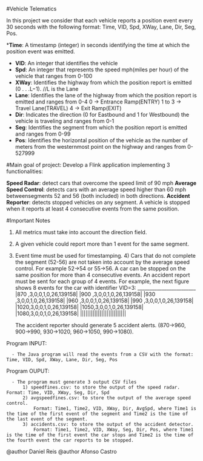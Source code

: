 #Vehicle Telematics

In this project we consider that each vehicle reports a position event every 30 seconds with the following format: Time, VID, Spd, XWay, Lane, Dir, Seg, Pos.

*__Time__: A timestamp (integer) in seconds identifying the time at which the position event was emitted.
* __VID__: An integer that identifies the vehicle
* __Spd__: An integer that represents the speed mph(miles per hour) of the vehicle that ranges from 0-100
* __XWay__: Identifies the highway from which the position report is emitted (0 . . .L−1). //L is the Lane
* __Lane__: Identifies the lane of the highway from which the position report is emitted and ranges from 0-4
        0 -> Entrance Ramp(ENTRY)
        1 to 3 -> Travel Lane(TRAVEL)
        4 -> Exit Ramp(EXIT)
* __Dir__: Indicates the direction (0 for Eastbound and 1 for Westbound) the vehicle is traveling and ranges from 0-1
* __Seg__: Identifies the segment from which the position report is emitted and ranges from 0-99
* __Pos__: Identifies the horizontal position of the vehicle as the number of meters from the westernmost point on the highway and ranges from 0-527999

#Main goal of project:
Develop a Flink application implementing 3 functionalities:

__Speed Radar__: detect cars that overcome the speed limit of 90 mph
__Average Speed Control__: detects cars with an average speed higher than 60 mph betweensegments 52 and 56 (both included) in both directions.
__Accident Reporter__: detects stopped vehicles on any segment. A vehicle is stopped when it reports at least 4 consecutive events from the same position.

#Important Notes

1. All metrics must take into account the direction field.
2. A given vehicle could report more than 1 event for the same segment.
3. Event time must be used for timestamping.
    4) Cars that do not complete the segment (52-56) are not taken into account by the average speed control. For example 52->54 or 55->56.
     A car can be stopped on the same position for more than 4 consecutive events. An accident report must be sent for each group of 4 events.
      For example, the next figure shows 8 events for the car with identifier VID=3:
       ________________________
      |870 ,3,0,0,1,0,26,139158|
      |900 ,3,0,0,1,0,26,139158|
      |930 ,3,0,0,1,0,26,139158|
      |960 ,3,0,0,1,0,26,139158|
      |990 ,3,0,0,1,0,26,139158|
      |1020,3,0,0,1,0,26,139158|
      |1050,3,0,0,1,0,26,139158|
      |1080,3,0,0,1,0,26,139158|
      ||||||||||||||||||||||||||
 
      The accident reporter should generate 5 accident alerts. (870->960, 900->990, 930->1020, 960->1050, 990->1080).
 
  Program INPUT:
 
      - The Java program will read the events from a CSV with the format: Time, VID, Spd, XWay, Lane, Dir, Seg, Pos
 
  Program OUPUT:
 
      - The program must generate 3 output CSV files
          1) speedfines.csv: to store the output of the speed radar. Format: Time, VID, XWay, Seg, Dir, Spd
          2) avgspeedfines.csv: to store the output of the average speed control.
              Format: Time1, Time2, VID, XWay, Dir, AvgSpd, where Time1 is the time of the first event of the segment and Time2 is the time of the last event of the segment.
          3) accidents.csv: to store the output of the accident detector.
              Format: Time1, Time2, VID, XWay, Seg, Dir, Pos, where Time1 is the time of the first event the car stops and Time2 is the time of the fourth event the car reports to be stopped.
 
 
 @author      Daniel Reis
 @author      Afonso Castro
 
